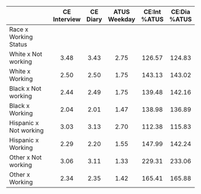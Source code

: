 
|                      | CE<br>Interview |  CE<br>Diary | ATUS<br>Weekday | CE:Int<br>%ATUS | CE:Dia<br>%ATUS |
| -------------------- | :----------: | :----------: | :----------: | :----------: | :----------: |
| Race x Working Status |              |              |              |              |              |
| White x Not working  |         3.48 |         3.43 |         2.75 |       126.57 |       124.83 |
| White x Working      |         2.50 |         2.50 |         1.75 |       143.13 |       143.02 |
| Black x Not working  |         2.44 |         2.49 |         1.75 |       139.48 |       142.16 |
| Black x Working      |         2.04 |         2.01 |         1.47 |       138.98 |       136.89 |
| Hispanic x Not working |         3.03 |         3.13 |         2.70 |       112.38 |       115.83 |
| Hispanic x Working   |         2.29 |         2.20 |         1.55 |       147.99 |       142.24 |
| Other x Not working  |         3.06 |         3.11 |         1.33 |       229.31 |       233.06 |
| Other x Working      |         2.34 |         2.35 |         1.42 |       165.41 |       165.88 |

